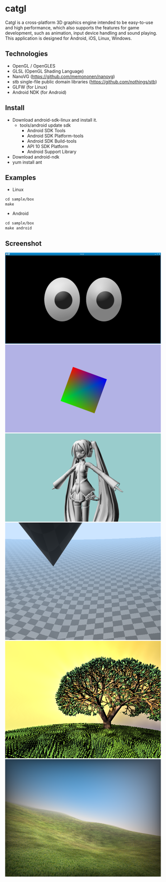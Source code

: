 # catgl

Catgl is a cross-platform 3D graphics engine intended to be easy-to-use and high performance, which also supports the features for game development, such as animation, input device handling and sound playing.
This application is designed for Android, iOS, Linux, Windows.

## Technologies

- OpenGL / OpenGLES
- GLSL (OpenGL Shading Language)
- NanoVG (https://github.com/memononen/nanovg)
- stb single-file public domain libraries (https://github.com/nothings/stb)
- GLFW (for Linux)
- Android NDK (for Android)

## Install

- Download android-sdk-linux and install it.
    - tools/android update sdk
        - Android SDK Tools
        - Android SDK Platform-tools
        - Android SDK Build-tools
        - API 10 SDK Platform
        - Android Support Library
- Download android-ndk
- yum install ant

## Examples

- Linux
```
cd sample/box
make
```

- Android
```
cd sample/box
make android
```

## Screenshot

![Screenshot](sample/eyes/eyes.png)
![Screenshot](sample/box_GL1/box.png)
![Screenshot](sample/viewer/viewer.png)
[![Screenshot](sample/glsl/glsl00.png)](http://yui0.github.io/catgl/sample/glsl/WebGL/001.html)
![Screenshot](sample/glsl/glsl01.png)
![Screenshot](sample/glsl/glsl02.png)
